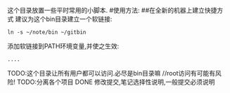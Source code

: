 这个目录放置一些平时常用的小脚本.
#使用方法:
##在全新的机器上建立快捷方式
建议为这个bin目录建立一个软链接:

	ln -s ~/note/bin ~/gitbin	

添加软链接到PATH环境变量,并使之生效:

	....

TODO:这个目录让所有用户都可以访问.必尽是bin目录嘛 //root访问有可能有风险!
TODO:分离各个项目 DONE
修改提交,笔记选择性说明,一般提交必须说明
